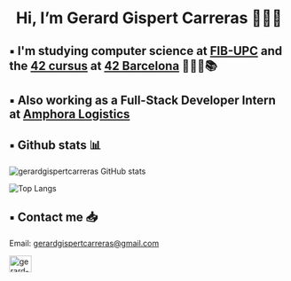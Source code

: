 <h1 align="center"> Hi, I’m Gerard Gispert Carreras 🙋🏻‍♂️ </h1>

## ▪️ I'm studying computer science at [FIB-UPC](https://www.fib.upc.edu/ca/estudis/graus/grau-en-enginyeria-informatica) and the [42 cursus](https://github.com/gerardgispertcarreras/42-cursus) at [42 Barcelona](https://www.42barcelona.com/es/) 👨🏻‍💻📚 

## ▪️ Also working as a Full-Stack Developer Intern at [Amphora Logistics](https://amphoralogistics.com/)

## ▪️ Github stats 📊

![gerardgispertcarreras GitHub stats](https://github-readme-stats.vercel.app/api?username=gerardgispertcarreras&show_icons=true&theme=github_dark)

![Top Langs](https://github-readme-stats.vercel.app/api/top-langs/?username=gerardgispertcarreras&layout=compact&theme=github_dark)

## ▪️ Contact me 📥

Email: gerardgispertcarreras@gmail.com

<p align="left">
<a href="https://www.linkedin.com/in/gerard-gispert-carreras-34b290265/" target="blank"><img align="center" src="https://raw.githubusercontent.com/rahuldkjain/github-profile-readme-generator/master/src/images/icons/Social/linked-in-alt.svg" alt="gerard-gispert-carreras" height="30" width="40" /></a>
</p>
